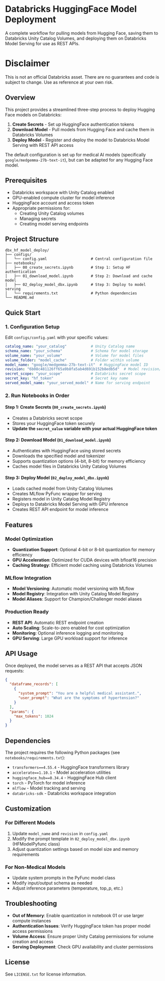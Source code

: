 # Databricks HuggingFace Model Deployment

A complete workflow for pulling models from Hugging Face, saving them to Databricks Unity Catalog Volumes, and deploying them on Databricks Model Serving for use as REST APIs.

# Disclaimer
This is not an official Databricks asset. There are no guarantees and code is subject to change. Use as reference at your own risk. 

## Overview

This project provides a streamlined three-step process to deploy Hugging Face models on Databricks:

1. **Create Secrets** - Set up HuggingFace authentication tokens
2. **Download Model** - Pull models from Hugging Face and cache them in Databricks Volumes
3. **Deploy Model** - Register and deploy the model to Databricks Model Serving with REST API access

The default configuration is set up for medical AI models (specifically `google/medgemma-27b-text-it`), but can be adapted for any Hugging Face model.

## Prerequisites

- Databricks workspace with Unity Catalog enabled
- GPU-enabled compute cluster for model inference
- HuggingFace account and access token
- Appropriate permissions for:
  - Creating Unity Catalog volumes
  - Managing secrets
  - Creating model serving endpoints

## Project Structure

```
dbx_hf_model_deploy/
├── configs/
│   └── config.yaml                    # Central configuration file
├── notebooks/
│   ├── 00_create_secrets.ipynb        # Step 1: Setup HF authentication
│   ├── 01_download_model.ipynb        # Step 2: Download and cache model
│   ├── 02_deploy_model_dbx.ipynb      # Step 3: Deploy to model serving
│   └── requirements.txt               # Python dependencies
└── README.md
```

## Quick Start

### 1. Configuration Setup

Edit `configs/config.yaml` with your specific values:

```yaml
catalog_name: "your_catalog"           # Unity Catalog name
schema_name: "your_schema"             # Schema for model storage
volume_name: "your_volume"             # Volume for model files
volume_folder: "model_cache"           # Folder within volume
model_name: "google/medgemma-27b-text-it"  # HuggingFace model ID
revision: "6b08c481126ff65a9b8fa5ab4d691b152b8edb5d"  # Model revision/commit
secret_scope: "your_scope"             # Databricks secret scope
secret_key: "hf_token"                 # Secret key name
served_model_name: "your_served_model" # Name for serving endpoint
```

### 2. Run Notebooks in Order

#### Step 1: Create Secrets (`00_create_secrets.ipynb`)
- Creates a Databricks secret scope
- Stores your HuggingFace token securely
- **Update the `secret_value` variable with your actual HuggingFace token**

#### Step 2: Download Model (`01_download_model.ipynb`)
- Authenticates with HuggingFace using stored secrets
- Downloads the specified model and tokenizer
- Supports quantization options (4-bit, 8-bit) for memory efficiency
- Caches model files in Databricks Unity Catalog Volumes

#### Step 3: Deploy Model (`02_deploy_model_dbx.ipynb`)
- Loads cached model from Unity Catalog Volumes
- Creates MLflow PyFunc wrapper for serving
- Registers model in Unity Catalog Model Registry
- Deploys to Databricks Model Serving with GPU inference
- Creates REST API endpoint for model inference

## Features

### Model Optimization
- **Quantization Support**: Optional 4-bit or 8-bit quantization for memory efficiency
- **GPU Acceleration**: Optimized for CUDA devices with bfloat16 precision
- **Caching Strategy**: Efficient model caching using Databricks Volumes

### MLflow Integration
- **Model Versioning**: Automatic model versioning with MLflow
- **Model Registry**: Integration with Unity Catalog Model Registry
- **Model Aliases**: Support for Champion/Challenger model aliases

### Production Ready
- **REST API**: Automatic REST endpoint creation
- **Auto Scaling**: Scale-to-zero enabled for cost optimization
- **Monitoring**: Optional inference logging and monitoring
- **GPU Serving**: Large GPU workload support for inference

## API Usage

Once deployed, the model serves as a REST API that accepts JSON requests:

```json
{
  "dataframe_records": [
    {
      "system_prompt": "You are a helpful medical assistant.",
      "user_prompt": "What are the symptoms of hypertension?"
    }
  ],
  "params": {
    "max_tokens": 1024
  }
}
```

## Dependencies

The project requires the following Python packages (see `notebooks/requirements.txt`):

- `transformers==4.55.4` - HuggingFace transformers library
- `accelerate==1.10.1` - Model acceleration utilities
- `huggingface_hub==0.34.4` - HuggingFace Hub client
- `torch` - PyTorch for model inference
- `mlflow` - Model tracking and serving
- `databricks-sdk` - Databricks workspace integration

## Customization

### For Different Models
1. Update `model_name` and `revision` in `config.yaml`
2. Modify the prompt template in `02_deploy_model_dbx.ipynb` (HFModelPyfunc class)
3. Adjust quantization settings based on model size and memory requirements

### For Non-Medical Models
- Update system prompts in the PyFunc model class
- Modify input/output schema as needed
- Adjust inference parameters (temperature, top_p, etc.)

## Troubleshooting

- **Out of Memory**: Enable quantization in notebook 01 or use larger compute instances
- **Authentication Issues**: Verify HuggingFace token has proper model access permissions
- **Volume Access**: Ensure proper Unity Catalog permissions for volume creation and access
- **Serving Deployment**: Check GPU availability and cluster permissions

## License

See `LICENSE.txt` for license information.
